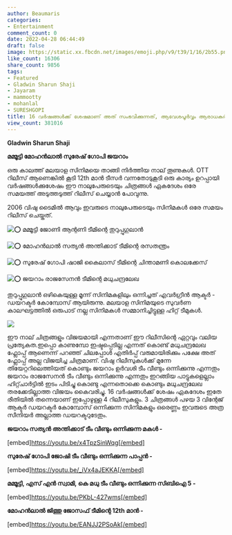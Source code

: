 ```yaml
---
author: Beaumaris
categories:
- Entertainment
comment_count: 0
date: 2022-04-28 06:44:49
draft: false
image: https://static.xx.fbcdn.net/images/emoji.php/v9/t39/1/16/2b55.png
like_count: 16306
share_count: 9856
tags:
- Featured
- Gladwin Sharun Shaji
- Jayaram
- mammootty
- mohanlal
- SURESHGOPI
title: 16 വർഷങ്ങൾക്ക് ശേഷമാണ് അത് സംഭവിക്കുന്നത്, ആവേശപൂർവ്വം ആരാധകർ
view_count: 381016
---
```


**Gladwin Sharun Shaji**

**മമ്മൂട്ടി മോഹൻലാൽ  സുരേഷ് ഗോപി  ജയറാം**

ഒരു കാലത്ത് മലയാള സിനിമയെ താങ്ങി നിർത്തിയ നാല് തൂണുകൾ. OTT റിലീസ് ആണെങ്കിൽ കൂടി 12th മാൻ ടീസർ വന്നതോടുകൂടി ഒരു കാര്യം ഉറപ്പായി വർഷങ്ങൾക്കുശേഷം ഈ നാലുപേരുടെയും ചിത്രങ്ങൾ ഏകദേശം ഒരേ സമയത്ത് അടുത്തടുത്ത് റിലീസ് ചെയ്യാൻ പോവുന്നു.

2006 വിഷു ടൈമിൽ ആവും ഇവരുടെ നാലുപേരുടെയും സിനിമകൾ ഒരേ സമയം റിലീസ് ചെയ്തത്.

![⭕️](https://static.xx.fbcdn.net/images/emoji.php/v9/t39/1/16/2b55.png) മമ്മൂട്ടി ജോണി ആന്റണി ടീമിന്റെ തുറുപ്പുഗുലാൻ

![⭕️](https://static.xx.fbcdn.net/images/emoji.php/v9/t39/1/16/2b55.png) മോഹൻലാൽ സത്യൻ അന്തിക്കാട് ടീമിന്റെ രസതന്ത്രം

![⭕️](https://static.xx.fbcdn.net/images/emoji.php/v9/t39/1/16/2b55.png) സുരേഷ് ഗോപി ഷാജി കൈലാസ് ടീമിന്റെ ചിന്താമണി കൊലക്കേസ്

![⭕️](https://static.xx.fbcdn.net/images/emoji.php/v9/t39/1/16/2b55.png) ജയറാം രാജസേനൻ ടീമിന്റെ മധുചന്ദ്രലേഖ

തുറുപ്പുഗുലാൻ ഒഴികെയുള്ള മൂന്ന് സിനിമകളിലും ഒന്നിച്ചത് എവർഗ്രീൻ ആക്ടർ - ഡയറക്ടർ കോമ്പോസ് ആയിരുന്നു. മലയാള സിനിമയുടെ സുവർണ കാലഘട്ടത്തിൽ ഒരുപാട് നല്ല സിനിമകൾ സമ്മാനിച്ചിട്ടുള്ള ഹിറ്റ്‌ ടീമുകൾ.

![](https://cdn.boolokam.com/articles/2022/04/kukkk.jpg)

ഈ നാല് ചിത്രങ്ങളും വിജയമായി എന്നതാണ് ഈ റിലീസിന്റെ ഏറ്റവും വലിയ പ്രത്യേകത.ഇപ്പൊ കാണുമ്പോ ഇഷ്ടപ്പെടില്ല എന്നത് കൊണ്ട് മധുചന്ദ്രലേഖ ഫ്ലോപ്പ് ആണെന്ന് പറഞ്ഞ് ചിലപ്പോൾ എതിർപ്പ് വരുമായിരിക്കും പക്ഷേ അത് ഫ്ലോപ്പ് അല്ല വിജയിച്ച ചിത്രമാണ്. വിഷു റിലീസുകൾക്ക് മുന്നേ തിയേറ്ററിലെത്തിയത് കൊണ്ടും ജയറാം ഉർവശി ടീം വീണ്ടും ഒന്നിക്കുന്നു എന്നതും ജയറാം രാജസേനൻ ടീം വീണ്ടും ഒന്നിക്കുന്നു എന്നതും ഇറങ്ങിയ പാട്ടുകളെല്ലാം ഹിറ്റ്ചാർട്ടിൽ ഇടം പിടിച്ചു കൊണ്ടു എന്നതൊക്കെ കൊണ്ടും മധുചന്ദ്രലേഖ തരക്കേടില്ലാത്ത വിജയം കൈവരിച്ചു. 16 വർഷങ്ങൾക്ക് ശേഷം ഏകദേശം ഇതേ രീതിയിൽ തന്നെയാണ് ഇപ്പോഴുള്ള 4 റിലീസുകളും. 3 ചിത്രങ്ങൾ പഴയ 3 വിന്റേജ് ആക്ടർ ഡയറക്ടർ കോമ്പോസ് ഒന്നിക്കുന്ന സിനിമകളും ഒരെണ്ണം ഇവരുടെ അത്ര സീനിയർ അല്ലാത്ത ഡയറക്ടറുടേതും.

**ജയറാം സത്യൻ അന്തിക്കാട് ടീം വീണ്ടും ഒന്നിക്കുന്ന മകൾ -**

[embed]https://youtu.be/x4TpzSinWqg[/embed] 

**സുരേഷ് ഗോപി ജോഷി ടീം വീണ്ടും ഒന്നിക്കുന്ന പാപ്പൻ -**

[embed]https://youtu.be/_iVx4aJEKKA[/embed] 

**മമ്മൂട്ടി, എസ് എൻ സ്വാമി, കെ മധു ടീം വീണ്ടും ഒന്നിക്കുന്ന സിബിഐ 5 -**

[embed]https://youtu.be/PKbL-427wms[/embed] 

**മോഹൻലാൽ ജിത്തു ജോസഫ് ടീമിന്റെ 12th മാൻ -**

[embed]https://youtu.be/EANJJ2PSoAk[/embed]